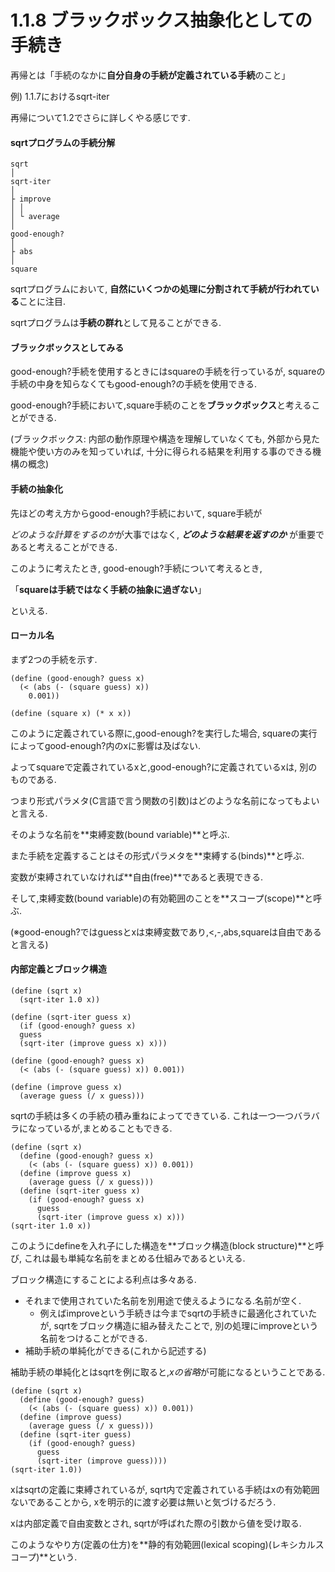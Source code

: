# 1.1.8 ブラックボックス抽象化としての手続き

再帰とは「手続のなかに**自分自身の手続が定義されている手続**のこと」

例) 1.1.7におけるsqrt-iter

再帰について1.2でさらに詳しくやる感じです.

#### sqrtプログラムの手続分解

    sqrt
    │
    sqrt-iter
    │
    ├ improve  
    │ │  
    │ └ average
    │  
    good-enough?
    │
    ├ abs  
    │
    square

sqrtプログラムにおいて,
**自然にいくつかの処理に分割されて手続が行われている**ことに注目.

sqrtプログラムは**手続の群れ**として見ることができる.

#### ブラックボックスとしてみる

good-enough?手続を使用するときにはsquareの手続を行っているが,
squareの手続の中身を知らなくてもgood-enough?の手続を使用できる.

good-enough?手続において,square手続のことを**ブラックボックス**と考えることができる.

(ブラックボックス: 内部の動作原理や構造を理解していなくても,
外部から見た機能や使い方のみを知っていれば,
十分に得られる結果を利用する事のできる機構の概念)

#### 手続の抽象化

先ほどの考え方からgood-enough?手続において,
square手続が

*どのような計算をするのか*が大事ではなく,
***どのような結果を返すのか*** が重要であると考えることができる.

このように考えたとき,
good-enough?手続について考えるとき,

「**squareは手続ではなく手続の抽象に過ぎない**」

といえる.

#### ローカル名
まず2つの手続を示す.

    (define (good-enough? guess x)
      (< (abs (- (square guess) x))
        0.001))

    (define (square x) (* x x))

このように定義されている際に,good-enough?を実行した場合,
squareの実行によってgood-enough?内のxに影響は及ばない.

よってsquareで定義されているxと,good-enough?に定義されているxは,
別のものである.

つまり形式パラメタ(C言語で言う関数の引数)はどのような名前になってもよいと言える.

そのような名前を**束縛変数(bound variable)**と呼ぶ.

また手続を定義することはその形式パラメタを**束縛する(binds)**と呼ぶ.

変数が束縛されていなければ**自由(free)**であると表現できる.

そして,束縛変数(bound variable)の有効範囲のことを**スコープ(scope)**と呼ぶ.

(※good-enough?ではguessとxは束縛変数であり,<,-,abs,squareは自由であると言える)

#### 内部定義とブロック構造

    (define (sqrt x)
      (sqrt-iter 1.0 x))

    (define (sqrt-iter guess x)
      (if (good-enough? guess x)
      guess
      (sqrt-iter (improve guess x) x)))

    (define (good-enough? guess x)
      (< (abs (- (square guess) x)) 0.001))

    (define (improve guess x)
      (average guess (/ x guess)))

sqrtの手続は多くの手続の積み重ねによってできている.
これは一つ一つバラバラになっているが,まとめることもできる.

    (define (sqrt x)
      (define (good-enough? guess x)
        (< (abs (- (square guess) x)) 0.001))
      (define (improve guess x)
        (average guess (/ x guess)))
      (define (sqrt-iter guess x)
        (if (good-enough? guess x)
          guess
          (sqrt-iter (improve guess x) x)))
    (sqrt-iter 1.0 x))

このようにdefineを入れ子にした構造を**ブロック構造(block structure)**と呼び,
これは最も単純な名前をまとめる仕組みであるといえる.

ブロック構造にすることによる利点は多々ある.
- それまで使用されていた名前を別用途で使えるようになる.名前が空く.
  - 例えばimproveという手続きは今までsqrtの手続きに最適化されていたが,
  sqrtをブロック構造に組み替えたことで,
  別の処理にimproveという名前をつけることができる.
- 補助手続の単純化ができる(これから記述する)

補助手続の単純化とはsqrtを例に取ると,*xの省略*が可能になるということである.

    (define (sqrt x)
      (define (good-enough? guess)
        (< (abs (- (square guess) x)) 0.001))
      (define (improve guess)
        (average guess (/ x guess)))
      (define (sqrt-iter guess)
        (if (good-enough? guess)
          guess
          (sqrt-iter (improve guess))))
    (sqrt-iter 1.0))

xはsqrtの定義に束縛されているが,
sqrt内で定義されている手続はxの有効範囲ないであることから,
xを明示的に渡す必要は無いと気づけるだろう.

xは内部定義で自由変数とされ,
sqrtが呼ばれた際の引数から値を受け取る.

このようなやり方(定義の仕方)を**静的有効範囲(lexical scoping)(レキシカルスコープ)**という.
